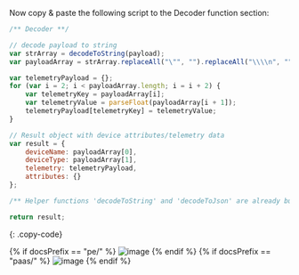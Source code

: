 Now copy & paste the following script to the Decoder function section:

```javascript
/** Decoder **/

// decode payload to string
var strArray = decodeToString(payload);
var payloadArray = strArray.replaceAll("\"", "").replaceAll("\\\\n", "").split(',');

var telemetryPayload = {};
for (var i = 2; i < payloadArray.length; i = i + 2) {
    var telemetryKey = payloadArray[i];
    var telemetryValue = parseFloat(payloadArray[i + 1]);
    telemetryPayload[telemetryKey] = telemetryValue;
}

// Result object with device attributes/telemetry data
var result = {
    deviceName: payloadArray[0],
    deviceType: payloadArray[1],
    telemetry: telemetryPayload,
    attributes: {}
};

/** Helper functions 'decodeToString' and 'decodeToJson' are already built-in **/

return result;
```
{: .copy-code}

{% if docsPrefix == "pe/" %}
![image](https://img.thingsboard.io/user-guide/integrations/tcp/tcp-create-uplink-converter-text-tbel-pe.png)
{% endif %}
{% if docsPrefix == "paas/" %}
![image](https://img.thingsboard.io/user-guide/integrations/tcp/tcp-create-uplink-converter-text-tbel-paas.png)
{% endif %}